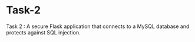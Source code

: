 # Task-2
Task 2 : A secure Flask application that connects to a MySQL database and protects against SQL injection.  
